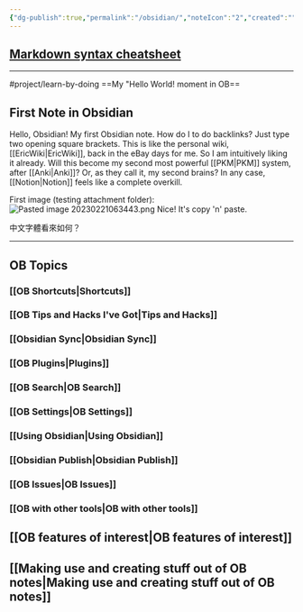 ```yaml
---
{"dg-publish":true,"permalink":"/obsidian/","noteIcon":"2","created":"","updated":""}
---
```


## [Markdown syntax cheatsheet](https://help.obsidian.md/Editing+and+formatting/Basic+formatting+syntax)

---
#project/learn-by-doing 
==My "Hello World! moment in OB==
## First Note in Obsidian
Hello, Obsidian!
My first Obsidian note.
How do I to do backlinks? Just type two opening square brackets.
This is like the personal wiki, [[EricWiki\|EricWiki]], back in the eBay days for me. So I am intuitively liking it already.
Will this become my second most powerful [[PKM\|PKM]] system, after [[Anki\|Anki]]?
Or, as they call it, my second brains?
In any case, [[Notion\|Notion]] feels like a complete overkill.

First image (testing attachment folder): 
![Pasted image 20230221063443.png](/img/user/_attachments/Pasted%20image%2020230221063443.png)
Nice! It's copy 'n' paste.

中文字體看來如何？

---

## OB Topics
### [[OB Shortcuts\|Shortcuts]]
### [[OB Tips and Hacks I've Got\|Tips and Hacks]]
### [[Obsidian Sync\|Obsidian Sync]]
### [[OB Plugins\|Plugins]]
### [[OB Search\|OB Search]]
### [[OB Settings\|OB Settings]]
### [[Using Obsidian\|Using Obsidian]]
### [[Obsidian Publish\|Obsidian Publish]]
### [[OB Issues\|OB Issues]]
### [[OB with other tools\|OB with other tools]]

## [[OB features of interest\|OB features of interest]]

## [[Making use and creating stuff out of OB notes\|Making use and creating stuff out of OB notes]]
